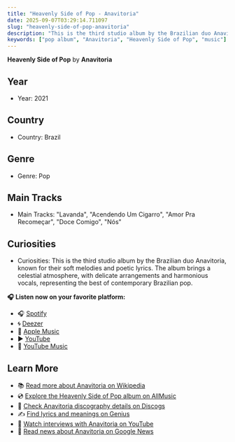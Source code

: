 ```yaml
---
title: "Heavenly Side of Pop - Anavitoria"
date: 2025-09-07T03:29:14.711097
slug: "heavenly-side-of-pop-anavitoria"
description: "This is the third studio album by the Brazilian duo Anavitoria, known for their soft melodies and poetic lyrics."
keywords: ["pop album", "Anavitoria", "Heavenly Side of Pop", "music"]
---
```


**Heavenly Side of Pop** by **Anavitoria**

## Year
- Year: 2021
## Country
- Country: Brazil
## Genre
- Genre: Pop
## Main Tracks
- Main Tracks: "Lavanda", "Acendendo Um Cigarro", "Amor Pra Recomeçar", "Doce Comigo", "Nós"
## Curiosities
- Curiosities: This is the third studio album by the Brazilian duo Anavitoria, known for their soft melodies and poetic lyrics. The album brings a celestial atmosphere, with delicate arrangements and harmonious vocals, representing the best of contemporary Brazilian pop.



**🎧 Listen now on your favorite platform:**

- 🎧 [Spotify](https://open.spotify.com/search/Heavenly%20Side%20of%20Pop%20Anavitoria)
- 🌀 [Deezer](https://www.deezer.com/search/Heavenly%20Side%20of%20Pop%20Anavitoria)
- 🍎 [Apple Music](https://music.apple.com/search?term=Heavenly%20Side%20of%20Pop%20Anavitoria)
- ▶️ [YouTube](https://www.youtube.com/results?search_query=Heavenly%20Side%20of%20Pop%20Anavitoria)
- 🎵 [YouTube Music](https://music.youtube.com/search?q=Heavenly%20Side%20of%20Pop%20Anavitoria)

## Learn More

- 📚 [Read more about Anavitoria on Wikipedia](https://en.wikipedia.org/wiki/Anavitoria)
- 💿 [Explore the Heavenly Side of Pop album on AllMusic](https://www.allmusic.com/search/albums/Heavenly+Side+of+Pop)
- 📀 [Check Anavitoria discography details on Discogs](https://www.discogs.com/search/?q=Heavenly+Side+of+Pop+Anavitoria&type=all)
- ✍️ [Find lyrics and meanings on Genius](https://genius.com/search?q=Heavenly+Side+of+Pop%20Anavitoria)
- 🎤 [Watch interviews with Anavitoria on YouTube](https://www.youtube.com/results?search_query=Anavitoria+interview)
- 📰 [Read news about Anavitoria on Google News](https://news.google.com/search?q=Anavitoria)